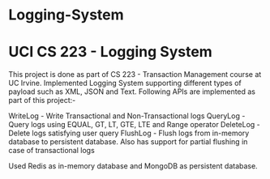 # Logging-System

# UCI CS 223 - Logging System

This project is done as part of CS 223 - Transaction Management course at UC Irvine. 
Implemented Logging System supporting different types of payload such as XML, JSON and Text. Following APIs are implemented as part of this project:-

WriteLog - Write Transactional and Non-Transactional logs
QueryLog - Query logs using EQUAL, GT, LT, GTE, LTE and Range operator
DeleteLog - Delete logs satisfying user query
FlushLog - Flush logs from in-memory database to persistent database. Also has support for partial flushing in case of transactional logs

Used Redis as in-memory database and MongoDB as persistent database.
